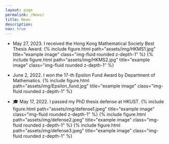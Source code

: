 ```yaml
---
layout: page
permalink: /News/
title: News
description: 
nav: true
---
```


- May 27, 2023. I received the Hong Kong Mathematical Society Best Thesis Award.
{% include figure.html path="assets/img/HKMS1.jpg" title="example image" class="img-fluid rounded z-depth-1" %}
{% include figure.html path="assets/img/HKMS2.jpg" title="example image" class="img-fluid rounded z-depth-1" %}

- June 2, 2022. I won the 17-th Epsilon Fund Award by Department of Mathematics.
{% include figure.html path="assets/img/Epsilon_fund.jpg" title="example image" class="img-fluid rounded z-depth-1" %}

- 🎓 May 17, 2022. I passed my PhD thesis defense at HKUST.
{% include figure.html path="assets/img/defense1.jpeg" title="example image" class="img-fluid rounded z-depth-1" %}
{% include figure.html path="assets/img/defense2.jpeg" title="example image" class="img-fluid rounded z-depth-1" %}
{% include figure.html path="assets/img/defense3.jpeg" title="example image" class="img-fluid rounded z-depth-1" %}

